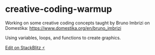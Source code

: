 # creative-coding-warmup

Working on some creative coding concepts taught by Bruno Imbrizi on Domestika: https://www.domestika.org/en/bruno_imbrizi

Using variables, loops, and functions to create graphics.

[Edit on StackBlitz ⚡️](https://stackblitz.com/edit/js-hepsrc)